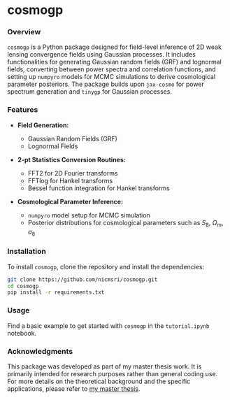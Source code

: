 # cosmogp

### Overview

`cosmogp` is a Python package designed for field-level inference of 2D weak lensing convergence fields using Gaussian processes. It includes functionalities for generating Gaussian random fields (GRF) and lognormal fields, converting between power spectra and correlation functions, and setting up `numpyro` models for MCMC simulations to derive cosmological parameter posteriors. The package builds upon `jax-cosmo` for power spectrum generation and `tinygp` for Gaussian processes.

### Features

- **Field Generation:**
  - Gaussian Random Fields (GRF)
  - Lognormal Fields

- **2-pt Statistics Conversion Routines:**
  - FFT2 for 2D Fourier transforms
  - FFTlog for Hankel transforms
  - Bessel function integration for Hankel transforms

- **Cosmological Parameter Inference:**
  - `numpyro` model setup for MCMC simulation
  - Posterior distributions for cosmological parameters such as $S_8$, $\Omega_m$, $\sigma_8$


### Installation

To install `cosmogp`, clone the repository and install the dependencies:

```sh
git clone https://github.com/nicmsri/cosmogp.git
cd cosmogp
pip install -r requirements.txt
```
### Usage

Find a basic example to get started with `cosmogp` in the `tutorial.ipynb` notebook.

### Acknowledgments

This package was developed as part of my master thesis work. It is primarily intended for research purposes rather than general coding use. For more details on the theoretical background and the specific applications, please refer to [my master thesis](https://github.com/massarin/mysliceofweb/blob/main/Weak_lensing_map_inference__a_physics_informed_Gaussian_processes_approach.pdf).
